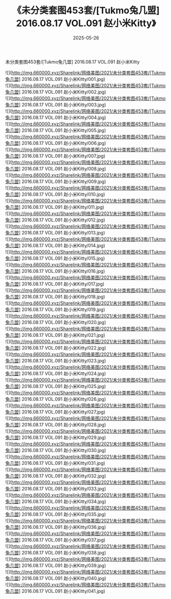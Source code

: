 ﻿---
layout: post
title:  《未分类套图453套/[Tukmo兔几盟] 2016.08.17 VOL.091 赵小米Kitty》
date:   2025-05-26
img: http://img.660000.xyz/Sharelink/网络美图/2021/未分类套图453套/[Tukmo兔几盟] 2016.08.17 VOL.091 赵小米Kitty/000.jpg
categories: [美女, 清纯, 唯美]
---

未分类套图453套/[Tukmo兔几盟] 2016.08.17 VOL.091 赵小米Kitty

 ![](http://img.660000.xyz/Sharelink/网络美图/2021/未分类套图453套/[Tukmo兔几盟] 2016.08.17 VOL.091 赵小米Kitty/001.jpg) <br>![](http://img.660000.xyz/Sharelink/网络美图/2021/未分类套图453套/[Tukmo兔几盟] 2016.08.17 VOL.091 赵小米Kitty/002.jpg) <br>![](http://img.660000.xyz/Sharelink/网络美图/2021/未分类套图453套/[Tukmo兔几盟] 2016.08.17 VOL.091 赵小米Kitty/003.jpg) <br>![](http://img.660000.xyz/Sharelink/网络美图/2021/未分类套图453套/[Tukmo兔几盟] 2016.08.17 VOL.091 赵小米Kitty/004.jpg) <br>![](http://img.660000.xyz/Sharelink/网络美图/2021/未分类套图453套/[Tukmo兔几盟] 2016.08.17 VOL.091 赵小米Kitty/005.jpg) <br>![](http://img.660000.xyz/Sharelink/网络美图/2021/未分类套图453套/[Tukmo兔几盟] 2016.08.17 VOL.091 赵小米Kitty/006.jpg) <br>![](http://img.660000.xyz/Sharelink/网络美图/2021/未分类套图453套/[Tukmo兔几盟] 2016.08.17 VOL.091 赵小米Kitty/007.jpg) <br>![](http://img.660000.xyz/Sharelink/网络美图/2021/未分类套图453套/[Tukmo兔几盟] 2016.08.17 VOL.091 赵小米Kitty/008.jpg) <br>![](http://img.660000.xyz/Sharelink/网络美图/2021/未分类套图453套/[Tukmo兔几盟] 2016.08.17 VOL.091 赵小米Kitty/009.jpg) <br>![](http://img.660000.xyz/Sharelink/网络美图/2021/未分类套图453套/[Tukmo兔几盟] 2016.08.17 VOL.091 赵小米Kitty/010.jpg) <br>![](http://img.660000.xyz/Sharelink/网络美图/2021/未分类套图453套/[Tukmo兔几盟] 2016.08.17 VOL.091 赵小米Kitty/011.jpg) <br>![](http://img.660000.xyz/Sharelink/网络美图/2021/未分类套图453套/[Tukmo兔几盟] 2016.08.17 VOL.091 赵小米Kitty/012.jpg) <br>![](http://img.660000.xyz/Sharelink/网络美图/2021/未分类套图453套/[Tukmo兔几盟] 2016.08.17 VOL.091 赵小米Kitty/013.jpg) <br>![](http://img.660000.xyz/Sharelink/网络美图/2021/未分类套图453套/[Tukmo兔几盟] 2016.08.17 VOL.091 赵小米Kitty/014.jpg) <br>![](http://img.660000.xyz/Sharelink/网络美图/2021/未分类套图453套/[Tukmo兔几盟] 2016.08.17 VOL.091 赵小米Kitty/015.jpg) <br>![](http://img.660000.xyz/Sharelink/网络美图/2021/未分类套图453套/[Tukmo兔几盟] 2016.08.17 VOL.091 赵小米Kitty/016.jpg) <br>![](http://img.660000.xyz/Sharelink/网络美图/2021/未分类套图453套/[Tukmo兔几盟] 2016.08.17 VOL.091 赵小米Kitty/017.jpg) <br>![](http://img.660000.xyz/Sharelink/网络美图/2021/未分类套图453套/[Tukmo兔几盟] 2016.08.17 VOL.091 赵小米Kitty/018.jpg) <br>![](http://img.660000.xyz/Sharelink/网络美图/2021/未分类套图453套/[Tukmo兔几盟] 2016.08.17 VOL.091 赵小米Kitty/019.jpg) <br>![](http://img.660000.xyz/Sharelink/网络美图/2021/未分类套图453套/[Tukmo兔几盟] 2016.08.17 VOL.091 赵小米Kitty/020.jpg) <br>![](http://img.660000.xyz/Sharelink/网络美图/2021/未分类套图453套/[Tukmo兔几盟] 2016.08.17 VOL.091 赵小米Kitty/021.jpg) <br>![](http://img.660000.xyz/Sharelink/网络美图/2021/未分类套图453套/[Tukmo兔几盟] 2016.08.17 VOL.091 赵小米Kitty/022.jpg) <br>![](http://img.660000.xyz/Sharelink/网络美图/2021/未分类套图453套/[Tukmo兔几盟] 2016.08.17 VOL.091 赵小米Kitty/023.jpg) <br>![](http://img.660000.xyz/Sharelink/网络美图/2021/未分类套图453套/[Tukmo兔几盟] 2016.08.17 VOL.091 赵小米Kitty/024.jpg) <br>![](http://img.660000.xyz/Sharelink/网络美图/2021/未分类套图453套/[Tukmo兔几盟] 2016.08.17 VOL.091 赵小米Kitty/025.jpg) <br>![](http://img.660000.xyz/Sharelink/网络美图/2021/未分类套图453套/[Tukmo兔几盟] 2016.08.17 VOL.091 赵小米Kitty/026.jpg) <br>![](http://img.660000.xyz/Sharelink/网络美图/2021/未分类套图453套/[Tukmo兔几盟] 2016.08.17 VOL.091 赵小米Kitty/027.jpg) <br>![](http://img.660000.xyz/Sharelink/网络美图/2021/未分类套图453套/[Tukmo兔几盟] 2016.08.17 VOL.091 赵小米Kitty/028.jpg) <br>![](http://img.660000.xyz/Sharelink/网络美图/2021/未分类套图453套/[Tukmo兔几盟] 2016.08.17 VOL.091 赵小米Kitty/029.jpg) <br>![](http://img.660000.xyz/Sharelink/网络美图/2021/未分类套图453套/[Tukmo兔几盟] 2016.08.17 VOL.091 赵小米Kitty/030.jpg) <br>![](http://img.660000.xyz/Sharelink/网络美图/2021/未分类套图453套/[Tukmo兔几盟] 2016.08.17 VOL.091 赵小米Kitty/031.jpg) <br>![](http://img.660000.xyz/Sharelink/网络美图/2021/未分类套图453套/[Tukmo兔几盟] 2016.08.17 VOL.091 赵小米Kitty/032.jpg) <br>![](http://img.660000.xyz/Sharelink/网络美图/2021/未分类套图453套/[Tukmo兔几盟] 2016.08.17 VOL.091 赵小米Kitty/033.jpg) <br>![](http://img.660000.xyz/Sharelink/网络美图/2021/未分类套图453套/[Tukmo兔几盟] 2016.08.17 VOL.091 赵小米Kitty/034.jpg) <br>![](http://img.660000.xyz/Sharelink/网络美图/2021/未分类套图453套/[Tukmo兔几盟] 2016.08.17 VOL.091 赵小米Kitty/035.jpg) <br>![](http://img.660000.xyz/Sharelink/网络美图/2021/未分类套图453套/[Tukmo兔几盟] 2016.08.17 VOL.091 赵小米Kitty/036.jpg) <br>![](http://img.660000.xyz/Sharelink/网络美图/2021/未分类套图453套/[Tukmo兔几盟] 2016.08.17 VOL.091 赵小米Kitty/037.jpg) <br>![](http://img.660000.xyz/Sharelink/网络美图/2021/未分类套图453套/[Tukmo兔几盟] 2016.08.17 VOL.091 赵小米Kitty/038.jpg) <br>![](http://img.660000.xyz/Sharelink/网络美图/2021/未分类套图453套/[Tukmo兔几盟] 2016.08.17 VOL.091 赵小米Kitty/039.jpg) <br>![](http://img.660000.xyz/Sharelink/网络美图/2021/未分类套图453套/[Tukmo兔几盟] 2016.08.17 VOL.091 赵小米Kitty/040.jpg) <br>![](http://img.660000.xyz/Sharelink/网络美图/2021/未分类套图453套/[Tukmo兔几盟] 2016.08.17 VOL.091 赵小米Kitty/041.jpg) <br>